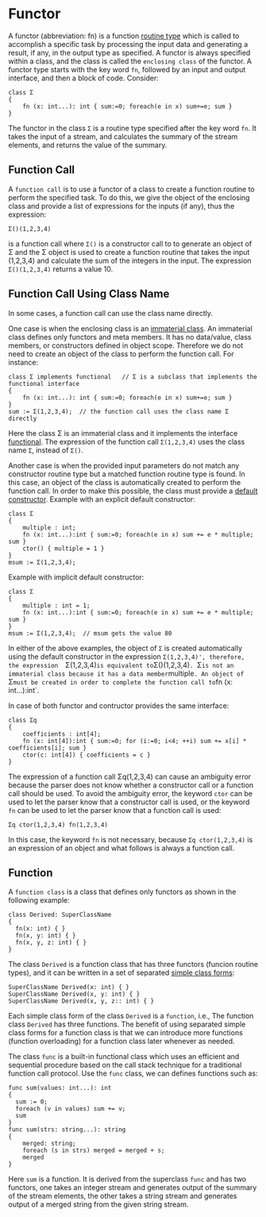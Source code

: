 # Functor

A functor (abbreviation: fn) is a function [routine type](Routine.md) which is called to accomplish a specific task by processing the input data and generating a result, if any, in the output type as specified. A functor is always specified within a class, and the class is called the `enclosing class` of the functor. A functor type starts with the key word `fn`, followed by an input and output interface, and then a block of code. Consider:
```altscript
class Σ
{
    fn (x: int...): int { sum:=0; foreach(e in x) sum+=e; sum }
}
```
The functor in the class `Σ` is a routine type specified after the key word `fn`. It takes the input of a stream, and calculates the summary of the stream elements, and returns the value of the summary.

## Function Call

A `function call` is to use a functor of a class to create a function routine to perform the specified task. To do this, we give the object of the enclosing class and provide a list of expressions for the inputs (if any), thus the expression:
```altscript
Σ()(1,2,3,4)
```
is a function call where `Σ()` is a constructor call to to generate an object of Σ and the Σ object is used to create a function routine that takes the input (1,2,3,4) and calculate the sum of the integers in the input. The expression `Σ()(1,2,3,4)` returns a value 10.

## Function Call Using Class Name

In some cases, a function call can use the class name directly.

One case is when the enclosing class is an [immaterial class](ImmaterialClass.md). An immaterial class defines only functors and meta members. It has no data/value, class members, or constructors defined in object scope. Therefore  we do not need to create an object of the class to perform the function call. For instance:
```altscript
class Σ implements functional   // Σ is a subclass that implements the functional interface
{
    fn (x: int...): int { sum:=0; foreach(e in x) sum+=e; sum }
}
sum := Σ(1,2,3,4);  // the function call uses the class name Σ directly
```
Here the class Σ is an immaterial class and it implements the interface [functional](Interfacefunctional.md). The expression of the function call `Σ(1,2,3,4)` uses the class name `Σ`, instead of `Σ()`.

Another case is when the provided input parameters do not match any constructor routine type but a matched function routine type is found. In this case, an object of the class is automatically created to perform the function call. In order to make this possible, the class must provide a [default constructor](DefaultConstructor.md). Example with an explicit default constructor:
```altscript
class Σ
{
    multiple : int;
    fn (x: int...):int { sum:=0; foreach(e in x) sum += e * multiple; sum }
    ctor() { multiple = 1 }
}
msum := Σ(1,2,3,4);
```
Example with implicit default constructor:
```altscript
class Σ
{
    multiple : int = 1;
    fn (x: int...):int { sum:=0; foreach(e in x) sum += e * multiple; sum }
}
msum := Σ(1,2,3,4);  // msum gets the value 80
```
In either of the above examples, the object of `Σ` is created automatically using the default constructor in the expression `Σ(1,2,3,4)', therefore, the expression  `Σ(1,2,3,4)` is equivalent to `Σ()(1,2,3,4)`. `Σ` is not an immaterial class because it has a data member `multiple`. An object of `Σ` must be created in order to complete the function call to `fn (x: int...):int`. 

In case of both functor and contructor provides the same interface:
```altscript
class Σq
{
    coefficients : int[4];
    fn (x: int[4]):int { sum:=0; for (i:=0; i<4; ++i) sum += x[i] * coefficients[i]; sum }
    ctor(c: int[4]) { coefficients = c }
}
```
The expression of a function call Σq(1,2,3,4) can cause an ambiguity error because the parser does not know whether a constructor call or a function call should be used. To avoid the ambiguity error, the keyword `ctor` can be used to let the parser know that a constructor call is used, or the keyword `fn` can be used to let the parser know that a function call is used:
```altscript
Σq ctor(1,2,3,4) fn(1,2,3,4)
```
In this case, the keyword `fn` is not necessary, because `Σq ctor(1,2,3,4)` is an expression of an object and what follows is always a function call.

## Function

A `function class` is a class that defines only functors as shown in the following example:
```altscript
class Derived: SuperClassName
{
  fn(x: int) { }
  fn(x, y: int) { }
  fn(x, y, z: int) { }
}
```
The class `Derived` is a function class that has three functors (funcion routine types), and it can be written in a set of separated [simple class forms](class.md#Simple-Class-Form-and-Sealed-Class):
```altscript
SuperClassName Derived(x: int) { }
SuperClassName Derived(x, y: int) { }
SuperClassName Derived(x, y, z:: int) { }
```
Each simple class form of the class `Derived` is a `function`, i.e., The function class `Derived` has three functions. The benefit of using separated simple class forms for a function class is that we can introduce more functions (function overloading) for a function class later whenever as needed.

The class `func` is a built-in functional class which uses an efficient and sequential procedure based on the call stack technique for a traditional function call protocol. Use the `func` class, we can defines functions such as:
```altscript
func sum(values: int...): int
{
  sum := 0;
  foreach (v in values) sum += v;
  sum
}
func sum(strs: string...): string
{
    merged: string;
    foreach (s in strs) merged = merged + s;
    merged
}
```
Here `sum` is a function. It is derived from the superclass `func` and has two functors, one takes an integer stream and generates output of the summary of the stream elements, the other takes a string stream and generates output of a merged string from the given string stream.

